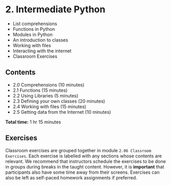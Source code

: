 # 2. Intermediate Python

- List comprehensions
- Functions in Python
- Modules in Python
- An introduction to classes
- Working with files
- Interacting with the internet
- Classroom Exercises

## Contents

- 2.0 Comprehensions (10 minutes)
- 2.1 Functions (15 minutes)
- 2.2 Using Libraries (5 minutes)
- 2.3 Defining your own classes (20 minutes)
- 2.4 Working with files (15 minutes)
- 2.5 Getting data from the Internet (10 minutes)

**Total time:** 1 hr 15 minutes

## Exercises

Classroom exercises are grouped together in module `2.06 Classroom Exercises`.
Each exercise is labelled with any sections whose contents are relevant.
We recommend that instructors schedule the exercises to be done in groups during breaks in the taught content.
However, it is **important** that participants also have some time away from their screens.
Exercises can also be left as self-paced homework assignments if preferred.

